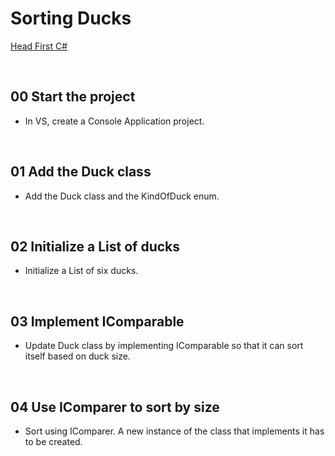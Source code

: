 # Sorting Ducks
[Head First C#](http://www.headfirstlabs.com/books//hfcsharp/)

&nbsp;
## 00 Start the project
* In VS, create a Console Application project.

&nbsp;
## 01 Add the Duck class
* Add the Duck class and the KindOfDuck enum.

&nbsp;
## 02 Initialize a List of ducks
* Initialize a List of six ducks.

&nbsp;
## 03 Implement IComparable<Duck>
* Update Duck class by implementing IComparable<Duck> so that it can sort itself based on duck size.

&nbsp;
## 04 Use IComparer to sort by size
* Sort using IComparer<T>. A new instance of the class that implements it has to be created.
